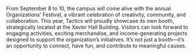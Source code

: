 From September 8 to 10, the campus will come alive with the annual Organizations’ Festival, a vibrant celebration of creativity, community, and collaboration. This year, Tactics will proudly showcase its own booth, strategically located at the Xavier Hall Building. Visitors can look forward to engaging activities, exciting merchandise, and income-generating projects designed to support the organization’s initiatives. It’s not just a booth—it’s an opportunity to connect, have fun, and contribute to meaningful causes.